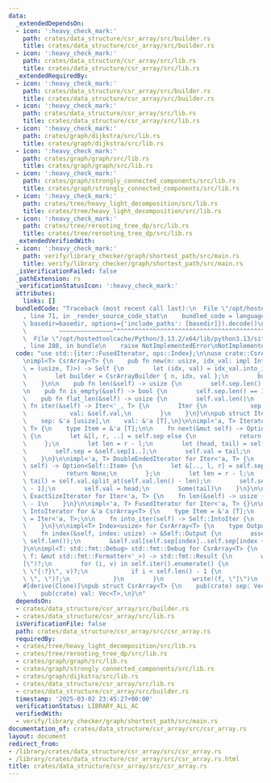 ```yaml
---
data:
  _extendedDependsOn:
  - icon: ':heavy_check_mark:'
    path: crates/data_structure/csr_array/src/builder.rs
    title: crates/data_structure/csr_array/src/builder.rs
  - icon: ':heavy_check_mark:'
    path: crates/data_structure/csr_array/src/lib.rs
    title: crates/data_structure/csr_array/src/lib.rs
  _extendedRequiredBy:
  - icon: ':heavy_check_mark:'
    path: crates/data_structure/csr_array/src/builder.rs
    title: crates/data_structure/csr_array/src/builder.rs
  - icon: ':heavy_check_mark:'
    path: crates/data_structure/csr_array/src/lib.rs
    title: crates/data_structure/csr_array/src/lib.rs
  - icon: ':heavy_check_mark:'
    path: crates/graph/dijkstra/src/lib.rs
    title: crates/graph/dijkstra/src/lib.rs
  - icon: ':heavy_check_mark:'
    path: crates/graph/graph/src/lib.rs
    title: crates/graph/graph/src/lib.rs
  - icon: ':heavy_check_mark:'
    path: crates/graph/strongly_connected_components/src/lib.rs
    title: crates/graph/strongly_connected_components/src/lib.rs
  - icon: ':heavy_check_mark:'
    path: crates/tree/heavy_light_decomposition/src/lib.rs
    title: crates/tree/heavy_light_decomposition/src/lib.rs
  - icon: ':heavy_check_mark:'
    path: crates/tree/rerooting_tree_dp/src/lib.rs
    title: crates/tree/rerooting_tree_dp/src/lib.rs
  _extendedVerifiedWith:
  - icon: ':heavy_check_mark:'
    path: verify/library_checker/graph/shortest_path/src/main.rs
    title: verify/library_checker/graph/shortest_path/src/main.rs
  _isVerificationFailed: false
  _pathExtension: rs
  _verificationStatusIcon: ':heavy_check_mark:'
  attributes:
    links: []
  bundledCode: "Traceback (most recent call last):\n  File \"/opt/hostedtoolcache/Python/3.13.2/x64/lib/python3.13/site-packages/onlinejudge_verify/documentation/build.py\"\
    , line 71, in _render_source_code_stat\n    bundled_code = language.bundle(stat.path,\
    \ basedir=basedir, options={'include_paths': [basedir]}).decode()\n          \
    \         ~~~~~~~~~~~~~~~^^^^^^^^^^^^^^^^^^^^^^^^^^^^^^^^^^^^^^^^^^^^^^^^^^^^^^^^^^^^^^^^^^\n\
    \  File \"/opt/hostedtoolcache/Python/3.13.2/x64/lib/python3.13/site-packages/onlinejudge_verify/languages/rust.py\"\
    , line 288, in bundle\n    raise NotImplementedError\nNotImplementedError\n"
  code: "use std::{iter::FusedIterator, ops::Index};\n\nuse crate::CsrArrayBuilder;\n\
    \nimpl<T> CsrArray<T> {\n    pub fn new(n: usize, idx_val: impl IntoIterator<Item\
    \ = (usize, T)>) -> Self {\n        let (idx, val) = idx_val.into_iter().unzip();\n\
    \        let builder = CsrArrayBuilder { n, idx, val };\n        builder.build()\n\
    \    }\n\n    pub fn len(&self) -> usize {\n        self.sep.len() - 1\n    }\n\
    \n    pub fn is_empty(&self) -> bool {\n        self.sep.len() == 1\n    }\n\n\
    \    pub fn flat_len(&self) -> usize {\n        self.val.len()\n    }\n\n    pub\
    \ fn iter(&self) -> Iter<'_, T> {\n        Iter {\n            sep: &self.sep,\n\
    \            val: &self.val,\n        }\n    }\n}\n\npub struct Iter<'a, T> {\n\
    \    sep: &'a [usize],\n    val: &'a [T],\n}\n\nimpl<'a, T> Iterator for Iter<'a,\
    \ T> {\n    type Item = &'a [T];\n\n    fn next(&mut self) -> Option<Self::Item>\
    \ {\n        let &[l, r, ..] = self.sep else {\n            return None;\n   \
    \     };\n        let len = r - l;\n        let (head, tail) = self.val.split_at(len);\n\
    \        self.sep = &self.sep[1..];\n        self.val = tail;\n        Some(head)\n\
    \    }\n}\n\nimpl<'a, T> DoubleEndedIterator for Iter<'a, T> {\n    fn next_back(&mut\
    \ self) -> Option<Self::Item> {\n        let &[.., l, r] = self.sep else {\n \
    \           return None;\n        };\n        let len = r - l;\n        let (head,\
    \ tail) = self.val.split_at(self.val.len() - len);\n        self.sep = &self.sep[..self.sep.len()\
    \ - 1];\n        self.val = head;\n        Some(tail)\n    }\n}\n\nimpl<'a, T>\
    \ ExactSizeIterator for Iter<'a, T> {\n    fn len(&self) -> usize {\n        self.sep.len()\
    \ - 1\n    }\n}\n\nimpl<'a, T> FusedIterator for Iter<'a, T> {}\n\nimpl<'a, T>\
    \ IntoIterator for &'a CsrArray<T> {\n    type Item = &'a [T];\n    type IntoIter\
    \ = Iter<'a, T>;\n\n    fn into_iter(self) -> Self::IntoIter {\n        self.iter()\n\
    \    }\n}\n\nimpl<T> Index<usize> for CsrArray<T> {\n    type Output = [T];\n\n\
    \    fn index(&self, index: usize) -> &Self::Output {\n        assert!(index <\
    \ self.len());\n        &self.val[self.sep[index]..self.sep[index + 1]]\n    }\n\
    }\n\nimpl<T: std::fmt::Debug> std::fmt::Debug for CsrArray<T> {\n    fn fmt(&self,\
    \ f: &mut std::fmt::Formatter<'_>) -> std::fmt::Result {\n        write!(f, \"\
    [\")?;\n        for (i, v) in self.iter().enumerate() {\n            write!(f,\
    \ \"{:?}\", v)?;\n            if i < self.len() - 1 {\n                write!(f,\
    \ \", \")?;\n            }\n        }\n        write!(f, \"]\")\n    }\n}\n\n\
    #[derive(Clone)]\npub struct CsrArray<T> {\n    pub(crate) sep: Vec<usize>,\n\
    \    pub(crate) val: Vec<T>,\n}\n"
  dependsOn:
  - crates/data_structure/csr_array/src/builder.rs
  - crates/data_structure/csr_array/src/lib.rs
  isVerificationFile: false
  path: crates/data_structure/csr_array/src/csr_array.rs
  requiredBy:
  - crates/tree/heavy_light_decomposition/src/lib.rs
  - crates/tree/rerooting_tree_dp/src/lib.rs
  - crates/graph/graph/src/lib.rs
  - crates/graph/strongly_connected_components/src/lib.rs
  - crates/graph/dijkstra/src/lib.rs
  - crates/data_structure/csr_array/src/lib.rs
  - crates/data_structure/csr_array/src/builder.rs
  timestamp: '2025-03-02 23:45:27+00:00'
  verificationStatus: LIBRARY_ALL_AC
  verifiedWith:
  - verify/library_checker/graph/shortest_path/src/main.rs
documentation_of: crates/data_structure/csr_array/src/csr_array.rs
layout: document
redirect_from:
- /library/crates/data_structure/csr_array/src/csr_array.rs
- /library/crates/data_structure/csr_array/src/csr_array.rs.html
title: crates/data_structure/csr_array/src/csr_array.rs
---
```

